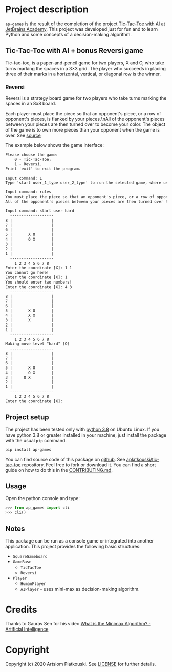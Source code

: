 # Project description

``ap-games`` is the result of the completion of the project 
[Tic-Tac-Toe with AI] at
[JetBrains Academy]. This project was developed just for fun
and to learn Python and some concepts of a decision-making 
algorithm.

## Tic-Tac-Toe with AI + bonus **Reversi** game

Tic-tac-toe, is a paper-and-pencil game for two players, 
X and O, who take turns marking the spaces in a 3×3 grid. 
The player who succeeds in placing three of their marks in 
a horizontal, vertical, or diagonal row is the winner.

### Reversi

Reversi is a strategy board game for two players who take
turns marking the spaces in an 8x8 board.

Each player must place the piece so that an opponent's piece, or a
row of opponent's pieces, is flanked by your pieces.\nAll of
the opponent's pieces between your pieces are then turned
over to become your color. The object of the game is to own
more pieces than your opponent when the game is over.
See [source][reversi rules source]


The example below shows the game interface:
```txt
Please choose the game:
	0 - Tic-Tac-Toe;
	1 - Reversi.
Print 'exit' to exit the program.

Input command: 1
Type 'start user_1_type user_2_type' to run the selected game, where user_X_type is one of the supported values: user, easy, hard and nightmare; Type 'rules' to get game rules or type 'exit' to return to the main menu.

Input command: rules
You must place the piece so that an opponent's piece, or a row of opponent's pieces, is flanked by your pieces.
All of the opponent's pieces between your pieces are then turned over to become your color. The object of the game is to own more pieces than your opponent when the game is over.

Input command: start user hard
  -------------------
8 |                 |
7 |                 |
6 |                 |
5 |       X O       |
4 |       O X       |
3 |                 |
2 |                 |
1 |                 |
  -------------------
    1 2 3 4 5 6 7 8 
Enter the coordinate [X]: 1 1
You cannot go here!
Enter the coordinate [X]: 1
You should enter two numbers!
Enter the coordinate [X]: 4 3
  -------------------
8 |                 |
7 |                 |
6 |                 |
5 |       X O       |
4 |       X X       |
3 |       X         |
2 |                 |
1 |                 |
  -------------------
    1 2 3 4 5 6 7 8 
Making move level "hard" [O]
  -------------------
8 |                 |
7 |                 |
6 |                 |
5 |       X O       |
4 |       O X       |
3 |     O X         |
2 |                 |
1 |                 |
  -------------------
    1 2 3 4 5 6 7 8 
Enter the coordinate [X]: 

```

## Project setup

The project has been tested only with [python 3.8][python] on 
Ubuntu Linux. If you have python 3.8 or greater installed in 
your machine, just install the package with the usual ``pip``
command.

```shell script
pip install ap-games
```

You can find source code of this package on [github].
See [aplatkouski/tic-tac-toe] repository. Feel free 
to fork or download it. You can find a short guide on how 
to do this in the [CONTRIBUTING.md].

## Usage

Open the python console and type:

```python
>>> from ap_games import cli
>>> cli()
```

## Notes

This package can be run as a console game or integrated into
another application. This project provides the following basic
structures:
 * ``SquareGameboard``
 * ``GameBase``
   * ``TicTacToe``
   * ``Reversi``
 * ``Player``
   * ``HumanPlayer``
   * ``AIPlayer`` - uses mini-max as decision-making algorithm.


# Credits

Thanks to Gaurav Sen for his video 
[What is the Minimax Algorithm? - Artificial Intelligence][minimax algorithm video]

# Copyright

Copyright (c) 2020 Artsiom Platkouski. See [LICENSE]
for further details.

[Tic-Tac-Toe with AI]: https://hyperskill.org/projects/82
[JetBrains Academy]: https://hyperskill.org/join/0482410e
[reversi rules source]: http://www.flyordie.com/games/help/reversi/en/games_rules_reversi.html
[python]: https://www.python.org/
[github]: https://github.com
[aplatkouski/tic-tac-toe]: https://github.com/aplatkouski/tic-tac-toe
[CONTRIBUTING.md]: https://github.com/aplatkouski/tic-tac-toe/blob/master/CONTRIBUTING.md
[minimax algorithm video]: https://www.youtube.com/watch?v=KU9Ch59-4vw
[LICENSE]: https://github.com/aplatkouski/tic-tac-toe/blob/master/LICENSE